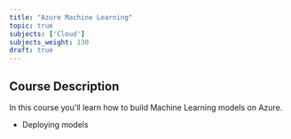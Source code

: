 ```yaml
---
title: "Azure Machine Learning"
topic: true
subjects: ['Cloud']
subjects_weight: 130
draft: true
---
```


## Course Description

In this course you'll learn how to build Machine Learning models on Azure.

- Deploying models
